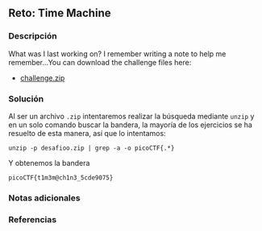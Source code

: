 ## Reto: Time Machine
### Descripción
What was I last working on? I remember writing a note to help me remember...You can download the challenge files here:

- [challenge.zip](https://artifacts.picoctf.net/c_titan/67/challenge.zip)
### Solución

Al ser un archivo `.zip` intentaremos realizar la búsqueda mediante `unzip` y en un solo comando buscar la bandera, la mayoría de los ejercicios se ha resuelto de esta manera, así que lo intentamos:
```
unzip -p desafioo.zip | grep -a -o picoCTF{.*}
```

Y obtenemos la bandera
```flag
picoCTF{t1m3m@ch1n3_5cde9075}
```
### Notas adicionales
### Referencias

